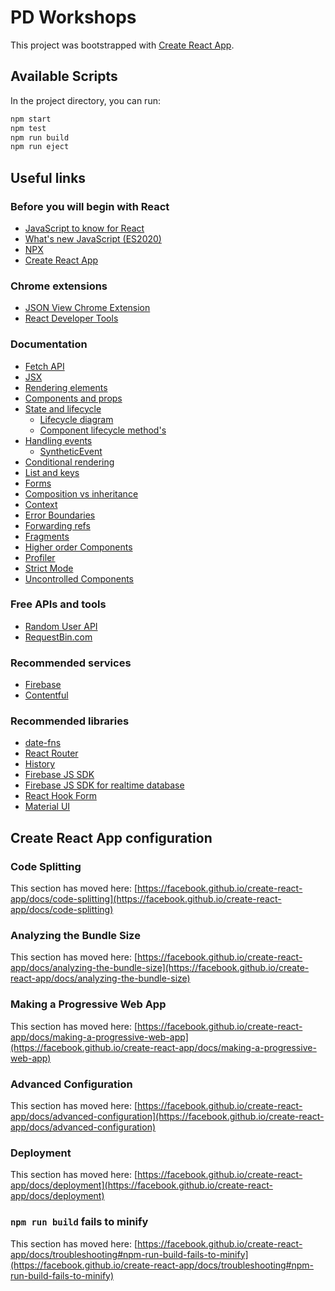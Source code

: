 # PD Workshops

This project was bootstrapped with [Create React App](https://github.com/facebook/create-react-app).

## Available Scripts

In the project directory, you can run:

```bash
npm start
npm test
npm run build
npm run eject
```

## Useful links

### Before you will begin with React
* [JavaScript to know for React](https://kentcdodds.com/blog/javascript-to-know-for-react)
* [What's new JavaScript (ES2020)](https://www.freecodecamp.org/news/javascript-new-features-es2020/)
* [NPX](https://github.com/npm/npx#readme)
* [Create React App](https://create-react-app.dev/)

### Chrome extensions
* [JSON View Chrome Extension](https://chrome.google.com/webstore/detail/jsonview/chklaanhfefbnpoihckbnefhakgolnmc?hl=pl)
* [React Developer Tools](https://chrome.google.com/webstore/detail/react-developer-tools/fmkadmapgofadopljbjfkapdkoienihi)

### Documentation
* [Fetch API](https://developer.mozilla.org/en-US/docs/Web/API/Fetch_API)
* [JSX](https://reactjs.org/docs/introducing-jsx.html)
* [Rendering elements](https://reactjs.org/docs/rendering-elements.html)
* [Components and props](https://reactjs.org/docs/components-and-props.html)
* [State and lifecycle](https://reactjs.org/docs/state-and-lifecycle.html)
  * [Lifecycle diagram](https://projects.wojtekmaj.pl/react-lifecycle-methods-diagram/)
  * [Component lifecycle method's](https://www.freecodecamp.org/news/how-to-understand-a-components-lifecycle-methods-in-reactjs-e1a609840630/)
* [Handling events](https://reactjs.org/docs/handling-events.html)
  * [SyntheticEvent](https://pl.reactjs.org/docs/events.html)
* [Conditional rendering](https://reactjs.org/docs/conditional-rendering.html)
* [List and keys](https://reactjs.org/docs/lists-and-keys.html)
* [Forms](https://reactjs.org/docs/forms.html)
* [Composition vs inheritance](https://reactjs.org/docs/composition-vs-inheritance.html)
* [Context](https://reactjs.org/docs/context.html)
* [Error Boundaries](https://reactjs.org/docs/error-boundaries.html)
* [Forwarding refs](https://reactjs.org/docs/forwarding-refs.html)
* [Fragments](https://reactjs.org/docs/fragments.html)
* [Higher order Components](https://reactjs.org/docs/higher-order-components.html)
* [Profiler](https://reactjs.org/docs/profiler.html)
* [Strict Mode](https://reactjs.org/docs/strict-mode.html)
* [Uncontrolled Components](https://reactjs.org/docs/uncontrolled-components.html)


### Free APIs and tools
* [Random User API](https://randomuser.me/)
* [RequestBin.com](https://requestbin.com/)

### Recommended services
* [Firebase](http://firebase.google.com/)
* [Contentful](https://www.contentful.com/)

### Recommended libraries
* [date-fns](https://date-fns.org/)
* [React Router](https://reactrouter.com/web/guides/quick-start)
* [History](https://github.com/ReactTraining/history#readme)
* [Firebase JS SDK](https://firebase.google.com/docs/reference/js)
* [Firebase JS SDK for realtime database](https://firebase.google.com/docs/reference/js/firebase.database)
* [React Hook Form](https://react-hook-form.com/)
* [Material UI](https://material-ui.com/)

## Create React App configuration

### Code Splitting

This section has moved here: [https://facebook.github.io/create-react-app/docs/code-splitting](https://facebook.github.io/create-react-app/docs/code-splitting)

### Analyzing the Bundle Size

This section has moved here: [https://facebook.github.io/create-react-app/docs/analyzing-the-bundle-size](https://facebook.github.io/create-react-app/docs/analyzing-the-bundle-size)

### Making a Progressive Web App

This section has moved here: [https://facebook.github.io/create-react-app/docs/making-a-progressive-web-app](https://facebook.github.io/create-react-app/docs/making-a-progressive-web-app)

### Advanced Configuration

This section has moved here: [https://facebook.github.io/create-react-app/docs/advanced-configuration](https://facebook.github.io/create-react-app/docs/advanced-configuration)

### Deployment

This section has moved here: [https://facebook.github.io/create-react-app/docs/deployment](https://facebook.github.io/create-react-app/docs/deployment)

### `npm run build` fails to minify

This section has moved here: [https://facebook.github.io/create-react-app/docs/troubleshooting#npm-run-build-fails-to-minify](https://facebook.github.io/create-react-app/docs/troubleshooting#npm-run-build-fails-to-minify)
